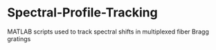 # Spectral-Profile-Tracking
MATLAB scripts used to track spectral shifts in multiplexed fiber Bragg gratings
